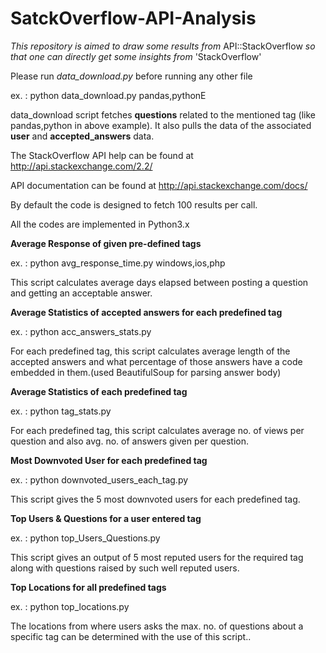 # SatckOverflow-API-Analysis

*This* *repository* *is* *aimed* *to* *draw* *some results* *from* API::StackOverflow *so* *that* *one* *can* *directly get some insights from* 'StackOverflow'

Please run *data_download.py* before running any other file

ex. : python data_download.py pandas,pythonE

data_download script fetches <b>questions</b> related to the mentioned tag (like pandas,python in above example).
It also pulls the data of the associated <b>user</b> and <b>accepted_answers</b> data.

The StackOverflow API help can be found at http://api.stackexchange.com/2.2/

API documentation can be found at http://api.stackexchange.com/docs/

By default the code is designed to fetch 100 results per call.

All the codes are implemented in Python3.x

<b>Average Response of given pre-defined tags</b>

ex. : python avg_response_time.py windows,ios,php

This script calculates average days elapsed between posting a question and getting an acceptable answer.


<b>Average Statistics of accepted answers for each predefined tag</b>

ex. : python acc_answers_stats.py

For each predefined tag, this script calculates average length of the accepted answers and what percentage of those answers have a code embedded in them.(used BeautifulSoup for parsing answer body)


<b>Average Statistics of each predefined tag</b>

ex. : python tag_stats.py

For each predefined tag, this script calculates average no. of views per question and also avg. no. of answers given per question.


<b>Most Downvoted User for each predefined tag</b>

ex. : python downvoted_users_each_tag.py

This script gives the 5 most downvoted users for each predefined tag.


<b>Top Users & Questions for a user entered tag</b>

ex. : python top_Users_Questions.py

This script gives an output of 5 most reputed users for the required tag along with questions raised by such well reputed users.


<b>Top Locations for all predefined tags</b>

ex. : python top_locations.py

The locations from where users asks the max. no. of questions about a specific tag can be determined with the use of this script..
